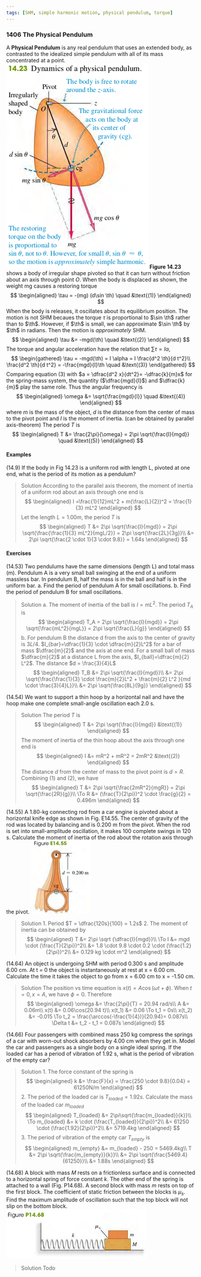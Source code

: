 ```yaml
---
tags: [SHM, simple harmonic motion, physical pendulum, torque]
---
```


### 1406 The Physical Pendulum
A **Physical Pendulum** is any real pendulum that uses an extended body, as contrasted to the idealized simple pendulum with all of its mass concentrated at a point.
![Graph](../assets/fig_1423.png)
**Figure 14.23** shows a body of irregular shape pivoted so that it can turn without friction about an axis through point $O$. When the body is displaced as shown, the weight mg causes a restoring torque
$$
\begin{aligned}
\tau = -(mg) (d\sin \th) \quad &\text{(1)}
\end{aligned}
$$
When the body is releases, it oscillates about its equilibrium position. The motion is not SHM becaues the torque $\tau$ is proportional to $\sin \th$ rather than to $\th$. However, if $\th$ is small, we can approximate $\sin \th$ by $\th$ in radians. Then the motion is _approximately_ SHM.
$$
\begin{aligned}
\tau &= -mgd(\th) \quad &\text{(2)}
\end{aligned}
$$
The torque and angular acceleration have the relation that $\sum \tau = I \alpha$,
$$
\begin{gathered}
\tau = -mgd(\th) = I \alpha = I \frac{d^2 \th}{d t^2}\\
\frac{d^2 \th}{d t^2} = -\frac{mgd}{I}\th \quad &\text{(3)}
\end{gathered}
$$
Comparing equation (3) with $a = \dfrac{d^2 x}{dt^2}= -\dfrac{k}{m}x$ for the spring-mass system, the quantity ($\dfrac{mgd}{I}$) and $\dfrac{k}{m}$ play the same role. Thus the angular frequency is
$$
\begin{aligned}
\omega &= \sqrt{\frac{mgd}{I}} \quad &\text{(4)}
\end{aligned}
$$
where $m$ is the mass of the object, $d$ is the distance from the center of mass to the pivot point and $I$ is the moment of inertia. (can be obtained by parallel axis-theorem)
The period $T$ is
$$
\begin{aligned}
T &= \frac{2\pi}{\omega} = 2\pi \sqrt{\frac{I}{mgd}} \quad &\text{(5)}
\end{aligned}
$$

#### Examples
(14.9) If the body in Fig 14.23 is a uniform rod with length L, pivoted at one end, what is the period of its motion as a pendulum?
>Solution
According to the parallel axis theorem, the moment of inertia of a uniform rod about an axis through one end is
$$
\begin{aligned}
I =\frac{1}{12}mL^2 + m(\frac{L}{2})^2 = \frac{1}{3} mL^2
\end{aligned}
$$
Let the length $L=1.00m$, the period $T$ is
$$
\begin{aligned}
T &= 2\pi \sqrt{\frac{I}{mgd}} = 2\pi \sqrt{\frac{\frac{1}{3} mL^2}{mgL/2}} = 2\pi \sqrt{\frac{2L}{3g}}\\
&= 2\pi \sqrt{\frac{2 \cdot 1}{3 \cdot 9.8}} = 1.64s
\end{aligned}
$$

#### Exercises
(14.53) Two pendulums have the same dimensions (length L) and total mass (m). Pendulum A is a very small ball swinging at the end of a uniform massless bar. In pendulum B, half the mass is in the ball and half is in the uniform bar.
a. Find the period of pendulum A for small oscillations.
b. Find the period of pendulum B for small oscillations.
>Solution
a. The moment of inertia of the ball is $I = mL^2$. The period $T_A$ is
$$
\begin{aligned}
T_A = 2\pi \sqrt{\frac{I}{mgd}} = 2\pi \sqrt{\frac{mL^2}{mgL}} = 2\pi \sqrt{\frac{L}{g}}
\end{aligned}
$$
b. For pendulum B the distance d from the axis to the center of gravity is $3L/4$. $I_{bar}=\dfrac{1}{3} \cdot \dfrac{m}{2}L^2$ for a bar of mass $\dfrac{m}{2}$ and the axis at one end. For a small ball of mass $\dfrac{m}{2}$ at a distance L from the axis, $I_{ball}=\dfrac{m}{2} L^2$. The distance $d = \frac{3}{4}L$
$$
\begin{aligned}
T_B &= 2\pi \sqrt{\frac{I}{mgd}}\\
&= 2\pi \sqrt{\frac{\frac{1}{3} \cdot \frac{m}{2}L^2 + \frac{m}{2} L^2 }{md \cdot \frac{3}{4}L}}\\
&=  2\pi \sqrt{\frac{8L}{9g}}
\end{aligned}
$$

(14.54) We want to support a thin hoop by a horizontal nail and have the hoop make one complete small-angle oscillation each 2.0 s.
>Solution
The period $T$ is
$$
\begin{aligned}
T &= 2\pi \sqrt{\frac{I}{mgd}} &\text{(1)}
\end{aligned}
$$
The moment of inertia of the thin hoop about the axis through one end is
$$
\begin{aligned}
I &= mR^2 + mR^2 = 2mR^2 &\text{(2)}
\end{aligned}
$$
The distance $d$ from the center of mass to the pivot point is $d = R$.
Combining (1) and (2), we have
$$
\begin{aligned}
T &= 2\pi \sqrt{\frac{2mR^2}{mgR}} = 2\pi \sqrt{\frac{2R}{g}}\\
\To R &= (\frac{T}{2\pi})^2 \cdot \frac{g}{2} = 0.496m
\end{aligned}
$$

(14.55) A 1.80-kg connecting rod from a car engine is pivoted about a horizontal knife edge as shown in Fig. E14.55. The center of gravity of the rod was located by balancing and is 0.200 m from the pivot. When the rod is set into small-amplitude oscillation, it makes 100 complete swings in 120 s. Calculate the moment of inertia of the rod about the rotation axis through the pivot.
![Graph](../assets/14_55.png)
>Solution
1\. Period $T = \dfrac{120s}{100} = 1.2s$
2\. The moment of inertia can be obtained by
$$
\begin{aligned}
T &= 2\pi \sqrt {\dfrac{I}{mgd}}\\
\To I &= mgd \cdot (\frac{T}{2\pi})^2\\
&= 1.8 \cdot 9.8 \cdot 0.2 \cdot (\frac{1.2}{2\pi})^2\\
&= 0.129 kg \cdot m^2
\end{aligned}
$$

(14.64) An object is undergoing SHM with period 0.300 s and amplitude 6.00 cm. At t = 0 the object is instantaneously at rest at x = 6.00 cm. Calculate the time it takes the object to go from x = 6.00 cm to x = -1.50 cm.
>Solution
The position vs time equation is $x(t) = A\cos(\omega t + \phi)$. When $t = 0, x = A$, we have $\phi = 0$. Therefore
$$
\begin{aligned}
\omega &= \frac{2\pi}{T} = 20.94 rad/s\\
A &= 0.06m\\
x(t) &= 0.06\cos(20.94 t)\\
x(t_1) &= 0.06 \To t_1 = 0s\\
x(t_2) &= -0.015 \To t_2 = \frac{\arccos(-\frac{1}{4})}{20.94}= 0.087s\\
\Delta t &= t_2 - t_1 = 0.087s
\end{aligned}
$$

(14.66) Four passengers with combined mass 250 kg compress the springs of a car with worn-out shock absorbers by 4.00 cm when they get in. Model the car and passengers as a single body on a single ideal spring. If the loaded car has a period of vibration of 1.92 s, what is the period of vibration of the empty car?
>Solution
1\. The force constant of the spring is
$$
\begin{aligned}
k &= \frac{F}{x} = \frac{250 \cdot 9.8}{0.04} = 61250N/m
\end{aligned}
$$
2\. The period of the loaded car is $T_{loaded} = 1.92s$. Calculate the mass of the loaded car $m_{loaded}$
$$
\begin{aligned}
T_{loaded} &= 2\pi\sqrt{\frac{m_{loaded}}{k}}\\
\To m_{loaded} &= k \cdot (\frac{T_{loaded}}{2\pi})^2\\
&= 61250 \cdot (\frac{1.92}{2\pi})^2\\
&= 5719.4kg
\end{aligned}
$$
3\. The period of vibration of the empty car $T_{empty}$ is
$$
\begin{aligned}
m_{empty} &= m_{loaded} - 250 = 5469.4kg\\
T &=  2\pi \sqrt{\frac{m_{empty}}{k}}\\
&= 2\pi \sqrt{\frac{5469.4}{61250}}\\
&= 1.88s
\end{aligned}
$$

(14.68) A block with mass $M$ rests on a frictionless surface and is connected to a horizontal spring of force constant $k$. The other end of the spring is attached to a wall (Fig. P14.68). A second block with mass $m$ rests on top of the first block. The coefficient of static friction between the blocks is $\mu_s$. Find the maximum amplitude of oscillation such that the top block will not slip on the bottom block.
![Graph](../assets/14_68.png)
>Solution
Todo
